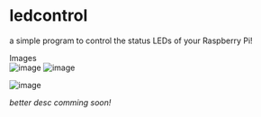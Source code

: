 # ledcontrol
a simple program to control the status LEDs of your Raspberry Pi!

Images<br>
![image](https://user-images.githubusercontent.com/81520713/152247012-66bd5b19-dc00-4e87-b22f-5278b7882216.png)
![image](https://user-images.githubusercontent.com/81520713/152247017-19001ff4-3a01-4334-a750-58958945189b.png)

![image](https://user-images.githubusercontent.com/81520713/152247641-dbd01589-918d-49c3-ad17-571586907213.png)

*better desc comming soon!*
